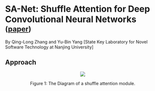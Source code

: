 # SA-Net: Shuffle Attention for Deep Convolutional Neural Networks <sub>([paper](https://arxiv.org/pdf/2102.00240.pdf))</sub>
By Qing-Long Zhang and Yu-Bin Yang
[State Key Laboratory for Novel Software Technology at Nanjing University]

## Approach
<div align="center">
  <img src="https://github.com/wofmanaf/SA-Net/figures/sknet.jpg">
</div>
<p align="center">
  Figure 1: The Diagram of a shuffle attention module.
</p>

